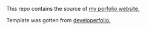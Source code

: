 This repo contains the source of [my porfolio website.](https://jolomi-tosanwumi.github.io/) 

Template was gotten from [developerfolio.](https://github.com/saadpasta/developerFolio)